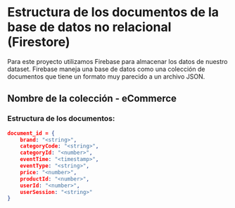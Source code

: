 # Estructura de los documentos de la base de datos no relacional (Firestore)

Para este proyecto utilizamos Firebase para almacenar los datos de nuestro dataset. Firebase maneja una base de datos como una colección de documentos que tiene un formato muy parecido a un archivo JSON.

## Nombre de la colección - eCommerce 
### Estructura de los documentos:

```json
document_id = {
    brand: "<string>",
    categoryCode: "<string>",
    categoryId: "<number>",
    eventTime: "<timestamp>",
    eventType: "<string>",
    price: "<number>",
    productId: "<number>",
    userId: "<number>",
    userSession: "<string>"
}
```
